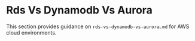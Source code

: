 # Rds Vs Dynamodb Vs Aurora

This section provides guidance on `rds-vs-dynamodb-vs-aurora.md` for AWS cloud environments.
